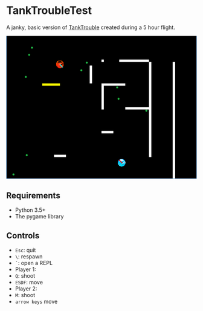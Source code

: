# TankTroubleTest

A janky, basic version of [TankTrouble](http://tanktrouble.com) created during a 5 hour flight.

![screenshot of janky tank trouble](https://github.com/belguawhale/InFlightEntertainment/raw/master/img/tanktroubledemo.png)

## Requirements
* Python 3.5+
* The pygame library

## Controls
* `Esc`: quit
* `\`: respawn
* `` ` ``: open a REPL
* Player 1:
 * `Q`: shoot
 * `ESDF`: move
* Player 2:
 * `M`: shoot
 * `arrow keys` move